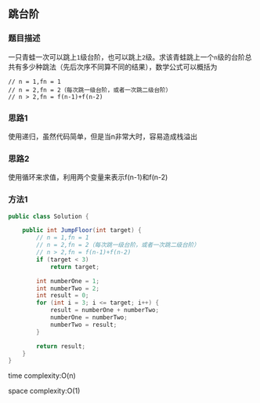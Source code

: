 ## 跳台阶

### 题目描述

一只青蛙一次可以跳上`1`级台阶，也可以跳上`2`级。求该青蛙跳上一个`n`级的台阶总共有多少种跳法（先后次序不同算不同的结果），数学公式可以概括为

```
// n = 1,fn = 1
// n = 2,fn = 2（每次跳一级台阶，或者一次跳二级台阶）
// n > 2,fn = f(n-1)+f(n-2)
```

### 思路1

使用递归，虽然代码简单，但是当n非常大时，容易造成栈溢出

### 思路2

使用循环来求值，利用两个变量来表示f(n-1)和f(n-2)

### 方法1

```java
public class Solution {

    public int JumpFloor(int target) {
        // n = 1,fn = 1
        // n = 2,fn = 2（每次跳一级台阶，或者一次跳二级台阶）
        // n > 2,fn = f(n-1)+f(n-2)
        if (target < 3)
            return target;

        int numberOne = 1;
        int numberTwo = 2;
        int result = 0;
        for (int i = 3; i <= target; i++) {
            result = numberOne + numberTwo;
            numberOne = numberTwo;
            numberTwo = result;
        }

        return result;
    }
}
```

time complexity:O(n)

space complexity:O(1)